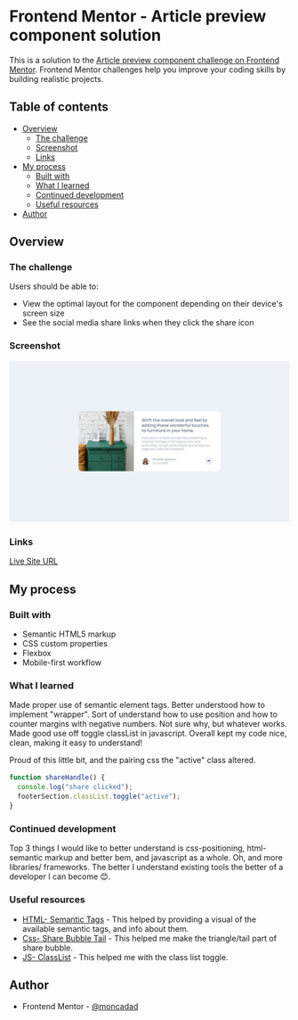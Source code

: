 # Frontend Mentor - Article preview component solution

This is a solution to the [Article preview component challenge on Frontend Mentor](https://www.frontendmentor.io/challenges/article-preview-component-dYBN_pYFT). Frontend Mentor challenges help you improve your coding skills by building realistic projects.

## Table of contents

- [Overview](#overview)
  - [The challenge](#the-challenge)
  - [Screenshot](#screenshot)
  - [Links](#links)
- [My process](#my-process)
  - [Built with](#built-with)
  - [What I learned](#what-i-learned)
  - [Continued development](#continued-development)
  - [Useful resources](#useful-resources)
- [Author](#author)

## Overview

### The challenge

Users should be able to:

- View the optimal layout for the component depending on their device's screen size
- See the social media share links when they click the share icon

### Screenshot

![](./screenshot.jpg)

### Links

[Live Site URL](https://your-live-site-url.com)

## My process

### Built with

- Semantic HTML5 markup
- CSS custom properties
- Flexbox
- Mobile-first workflow

### What I learned

Made proper use of semantic element tags.
Better understood how to implement "wrapper".
Sort of understand how to use position and how to counter margins with negative numbers. Not sure why, but whatever works.
Made good use off toggle classList in javascript.
Overall kept my code nice, clean, making it easy to understand!

Proud of this little bit, and the pairing css the "active" class altered.

```js
function shareHandle() {
  console.log("share clicked");
  footerSection.classList.toggle("active");
}
```

### Continued development

Top 3 things I would like to better understand is css-positioning, html-semantic markup and better bem, and javascript as a whole.
Oh, and more libraries/ frameworks. The better I understand existing tools the better of a developer I can become 😊.

### Useful resources

- [HTML- Semantic Tags](https://www.w3schools.com/html/html5_semantic_elements.asp) - This helped by providing a visual of the available semantic tags, and info about them.
- [Css- Share Bubble Tail](https://www.geeksforgeeks.org/how-to-create-triangle-in-css/) - This helped me make the triangle/tail part of share bubble.
- [JS- ClassList](https://www.w3schools.com/howto/howto_js_toggle_class.asp) - This helped me with the class list toggle.

## Author

- Frontend Mentor - [@moncadad](https://www.frontendmentor.io/profile/moncadad)
